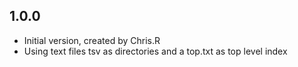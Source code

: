 ## 1.0.0

- Initial version, created by Chris.R
- Using text files tsv as directories and a top.txt as top level index


